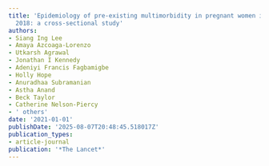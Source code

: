 ```yaml
---
title: 'Epidemiology of pre-existing multimorbidity in pregnant women in the UK in
  2018: a cross-sectional study'
authors:
- Siang Ing Lee
- Amaya Azcoaga-Lorenzo
- Utkarsh Agrawal
- Jonathan I Kennedy
- Adeniyi Francis Fagbamigbe
- Holly Hope
- Anuradhaa Subramanian
- Astha Anand
- Beck Taylor
- Catherine Nelson-Piercy
- ' others'
date: '2021-01-01'
publishDate: '2025-08-07T20:48:45.518017Z'
publication_types:
- article-journal
publication: '*The Lancet*'
---
```

